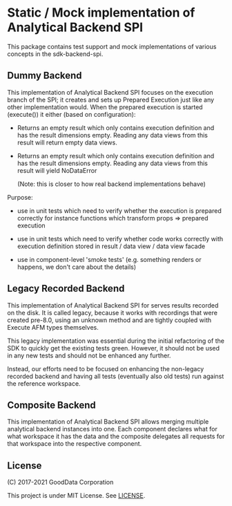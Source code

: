 # Static / Mock implementation of Analytical Backend SPI

This package contains test support and mock implementations of various concepts in the sdk-backend-spi.

## Dummy Backend

This implementation of Analytical Backend SPI focuses on the execution branch of the SPI; it creates
and sets up Prepared Execution just like any other implementation would. When the prepared execution
is started (execute()) it either (based on configuration):

-   Returns an empty result which only contains execution definition and has the result dimensions empty.
    Reading any data views from this result will return empty data views.

-   Returns an empty result which only contains execution definition and has the result dimensions empty.
    Reading any data views from this result will yield NoDataError

    (Note: this is closer to how real backend implementations behave)

Purpose:

-   use in unit tests which need to verify whether the execution is prepared correctly
    for instance functions which transform props => prepared execution

-   use in unit tests which need to verify whether code works correctly with execution definition
    stored in result / data view / data view facade

-   use in component-level 'smoke tests' (e.g. something renders or happens, we don't care about the details)

## Legacy Recorded Backend

This implementation of Analytical Backend SPI for serves results recorded on the disk. It is called
legacy, because it works with recordings that were created pre-8.0, using an unknown method and are
tightly coupled with Execute AFM types themselves.

This legacy implementation was essential during the initial refactoring of the SDK to quickly get the
existing tests green. However, it should not be used in any new tests and should not be enhanced any further.

Instead, our efforts need to be focused on enhancing the non-legacy recorded backend and having all
tests (eventually also old tests) run against the reference workspace.

## Composite Backend

This implementation of Analytical Backend SPI allows merging multiple analytical backend instances into one. Each
component declares what for what workspace it has the data and the composite delegates all requests for that
workspace into the respective component.

## License

(C) 2017-2021 GoodData Corporation

This project is under MIT License. See [LICENSE](https://github.com/gooddata/gooddata-ui-sdk/blob/master/libs/sdk-backend-mockingbird/LICENSE).
